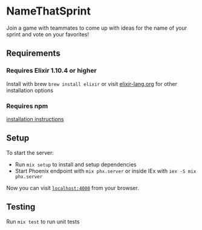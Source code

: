 # NameThatSprint

Join a game with teammates to come up with ideas for the name of your sprint and vote on your favorites!

## Requirements
### Requires Elixir 1.10.4 or higher

Install with brew
`brew install elixir`
or visit [elixir-lang.org](https://elixir-lang.org/install.html) for other installation options

### Requires npm
[installation instructions](https://www.npmjs.com/package/npm)

## Setup
To start the server:

  * Run `mix setup` to install and setup dependencies
  * Start Phoenix endpoint with `mix phx.server` or inside IEx with `iex -S mix phx.server`

Now you can visit [`localhost:4000`](http://localhost:4000) from your browser.

## Testing
Run `mix test` to run unit tests